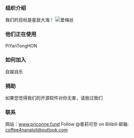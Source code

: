 ### 组织介绍
我们的目标是星辰大海！
![爱梅丝](https://images.gitee.com/uploads/images/2021/1216/104301_5ab5f43c_10030371.png)

### 他们正在使用
PiYanTongHON

### 如何加入
自娱自乐

### 捐助
如果您觉得我们的开源软件对你无害，请放过我们

### 联系
网站：www.priconne.fund
Follow @普莉可奈 on Bilibili
邮箱: coffee4nanaloli@outlook.com
